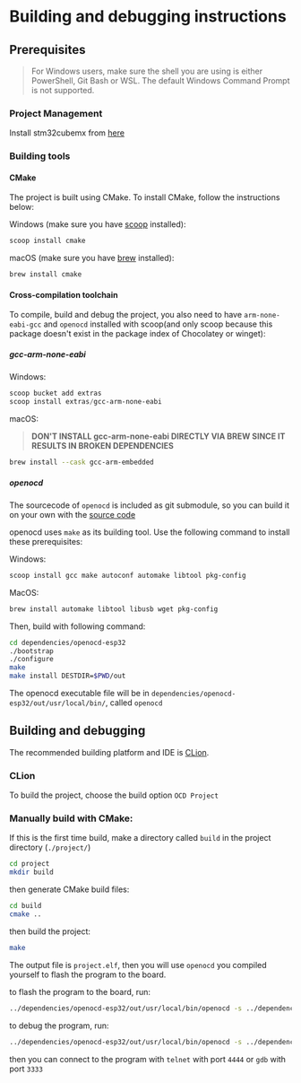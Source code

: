 # Building and debugging instructions

## Prerequisites

> For Windows users, make sure the shell you are using is either PowerShell, Git Bash or WSL. The default Windows Command Prompt is not supported.

### Project Management

Install stm32cubemx from [here](https://www.st.com/en/development-tools/stm32cubemx.html)

### Building tools

#### CMake

The project is built using CMake. To install CMake, follow the instructions below:

Windows (make sure you have [scoop](https://scoop.sh/) installed):

```bash
scoop install cmake
```

macOS (make sure you have [brew](https://brew.sh/) installed):

```bash
brew install cmake
```

#### Cross-compilation toolchain

To compile, build and debug the project, you also need to have `arm-none-eabi-gcc` and `openocd` installed with scoop(and only scoop because this package doesn't exist in the package index of Chocolatey or winget):

##### gcc-arm-none-eabi

Windows:

```powershell
scoop bucket add extras
scoop install extras/gcc-arm-none-eabi
```

macOS: 

> **DON'T INSTALL gcc-arm-none-eabi DIRECTLY VIA BREW SINCE IT RESULTS IN BROKEN DEPENDENCIES**

```bash
brew install --cask gcc-arm-embedded
```

##### openocd

The sourcecode of `openocd` is included as git submodule, so you can build it on your own with the [source code](dependencies/openocd-esp32)

openocd uses `make` as its building tool. Use the following command to install these prerequisites:

Windows:

```bash
scoop install gcc make autoconf automake libtool pkg-config
```

MacOS:

```bash
brew install automake libtool libusb wget pkg-config
```

Then, build with following command:

```bash
cd dependencies/openocd-esp32
./bootstrap
./configure
make
make install DESTDIR=$PWD/out
```

The openocd executable file will be in `dependencies/openocd-esp32/out/usr/local/bin/`, called `openocd`

## Building and debugging

The recommended building platform and IDE is [CLion](https://www.jetbrains.com/clion/).

### CLion

To build the project, choose the build option `OCD Project`

### Manually build with CMake:

If this is the first time build, make a directory called `build` in the project directory (`./project/`)

```bash
cd project
mkdir build
```

then generate CMake build files:

```bash
cd build
cmake ..
```

then build the project:

```bash
make
```

The output file is `project.elf`, then you will use `openocd` you compiled yourself to flash the program to the board.

to flash the program to the board, run:

```bash
../dependencies/openocd-esp32/out/usr/local/bin/openocd -s ../dependencies/openocd-esp32/out/usr/local/share/openocd/scripts -f ../st_nucleo_f4.cfg -c "tcl_port disabled" -c "gdb_port disabled" -c "telnet_port disabled" -c "program \"./project.elf\"" -c reset -c shutdown
```

to debug the program, run:

```bash
../dependencies/openocd-esp32/out/usr/local/bin/openocd -s ../dependencies/openocd-esp32/out/usr/local/share/openocd/scripts -f ../st_nucleo_f4.cfg -c "tcl_port disabled" -c "gdb_port 3333" -c "telnet_port 4444" -c "program \"./project.elf\"" -c "init;reset init;" -c "echo (((READY)))"
```

then you can connect to the program with `telnet` with port `4444` or `gdb` with port `3333`
